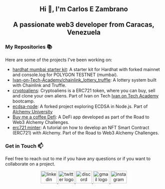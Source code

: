 <h2 align="center">Hi 👋, I'm Carlos E Zambrano<br><br>A passionate web3 developer from Caracas, Venezuela</h2>

### My Repositories 📚

Here are some of the projects I've been working on:

- [hardhat mumbai starter kit](https://github.com/thecil/hardhat-mumbai-starter-kit): A starter kit for Hardhat with forked mainnet and console.log for POLYGON TESTNET (mumbai).
- [Ivan-on-Tech-Academy/chainlink_lottery_truffle](https://github.com/Ivan-on-Tech-Academy/chainlink_lottery_truffle): A lottery system built with Chainlink and Truffle.
- [cryptoaliens](https://github.com/thecil/cryptoaliens): Cryptoaliens is a ERC721 token, where you can buy, sell and clone your own aliens. Part of Ivan on Tech [Ivan on Tech Academy](https://academy.moralis.io/) bootcamp.
- [ecdsa-node](https://github.com/thecil/ecdsa-node): A forked project exploring ECDSA in Node.js. Part of [Alchemy University](https://university.alchemy.com/)
- [Buy me a coffee Defi](https://github.com/thecil): A DeFi app developed as part of the Road to Web3 Alchemy Challenges.
- [erc721 minter](https://github.com/thecil): A tutorial on how to develop an NFT Smart Contract (ERC721) with Alchemy. Part of the Road to Web3 Alchemy Challenges.

### Get in Touch 📫

Feel free to reach out to me if you have any questions or if you want to collaborate on a project.

<div align="center">
  <a href="https://www.linkedin.com/in/carlos-zambrano-6257b2184/" target="_blank">
    <img src="https://raw.githubusercontent.com/maurodesouza/profile-readme-generator/master/src/assets/icons/social/linkedin/default.svg" width="52" height="40" alt="linkedin logo"  />
  </a>
  <a href="https://twitter.com/thecil_eth" target="_blank">
    <img src="https://raw.githubusercontent.com/maurodesouza/profile-readme-generator/master/src/assets/icons/social/twitter/default.svg" width="52" height="40" alt="twitter logo"  />
  </a>
  <a href="thecil#7779" target="_blank">
    <img src="https://raw.githubusercontent.com/maurodesouza/profile-readme-generator/master/src/assets/icons/social/discord/default.svg" width="52" height="40" alt="discord logo"  />
  </a>
  <a href="mailto:tcconsulta@gmail.com" target="_blank">
    <img src="https://raw.githubusercontent.com/maurodesouza/profile-readme-generator/master/src/assets/icons/social/gmail/default.svg" width="52" height="40" alt="gmail logo"  />
  </a>
  <a href="https://www.instagram.com/thelastdudealive/" target="_blank">
    <img src="https://raw.githubusercontent.com/maurodesouza/profile-readme-generator/master/src/assets/icons/social/instagram/default.svg" width="52" height="40" alt="instagram logo"  />
  </a>
</div>

###

<br clear="both">

